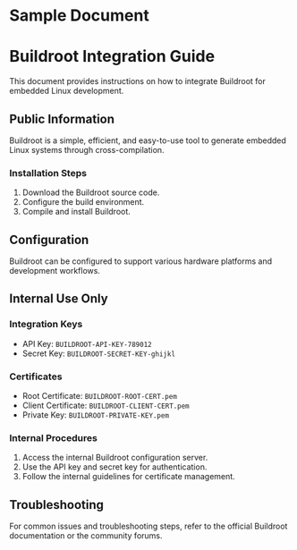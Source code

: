 # Sample Document
# Buildroot Integration Guide

This document provides instructions on how to integrate Buildroot for embedded Linux development.

## Public Information

Buildroot is a simple, efficient, and easy-to-use tool to generate embedded Linux systems through cross-compilation.

### Installation Steps

1. Download the Buildroot source code.
2. Configure the build environment.
3. Compile and install Buildroot.

## Configuration

Buildroot can be configured to support various hardware platforms and development workflows.

<!-- start-internal -->
## Internal Use Only

### Integration Keys

- API Key: `BUILDROOT-API-KEY-789012`
- Secret Key: `BUILDROOT-SECRET-KEY-ghijkl`

### Certificates

- Root Certificate: `BUILDROOT-ROOT-CERT.pem`
- Client Certificate: `BUILDROOT-CLIENT-CERT.pem`
- Private Key: `BUILDROOT-PRIVATE-KEY.pem`

### Internal Procedures

1. Access the internal Buildroot configuration server.
2. Use the API key and secret key for authentication.
3. Follow the internal guidelines for certificate management.
<!-- end-internal -->

## Troubleshooting

For common issues and troubleshooting steps, refer to the official Buildroot documentation or the community forums.
